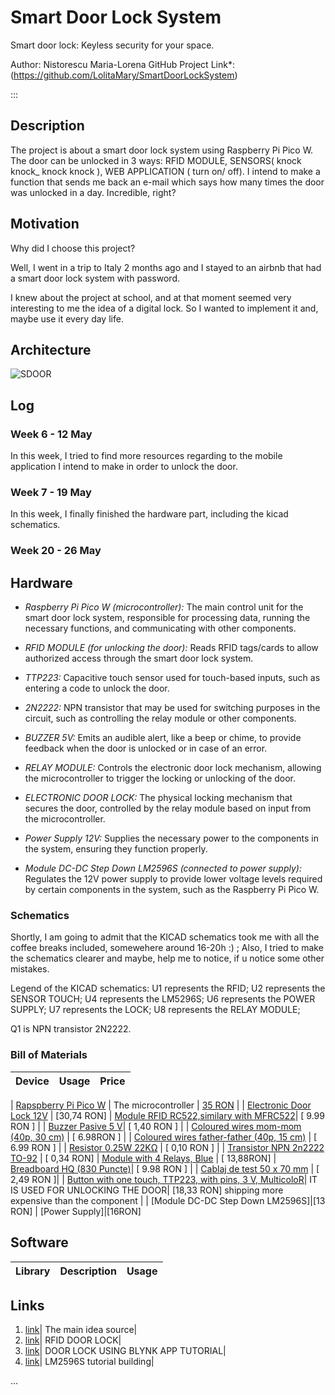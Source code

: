 # Smart Door Lock System
Smart door lock: Keyless security for your space.

Author: Nistorescu Maria-Lorena
GitHub Project Link*: (https://github.com/LolitaMary/SmartDoorLockSystem)

:::

## Description

The project is about a smart door lock system using Raspberry Pi Pico W. 
The door can be unlocked in 3 ways: RFID MODULE, SENSORS( knock knock_ knock knock ), WEB APPLICATION ( turn on/ off).
I intend to make a function that sends me back an e-mail which says how many times the door was unlocked in a day. Incredible, right?

## Motivation

Why did I choose this project?

Well, I went in a trip to Italy 2 months ago and I stayed to an airbnb that had a smart door lock system with password.

I knew about the project at school, and at that moment seemed very interesting to me the idea of a digital lock.
So I wanted to implement it and, maybe use it every day life.


## Architecture 

![SDOOR](https://github.com/UPB-FILS-MA/upb-fils-ma.github.io/assets/120091173/9e9a5397-384d-43d5-ad6c-95f6c4b8de39)

## Log

<!-- write every week your progress here -->

### Week 6 - 12 May
In this week, I tried to find more resources regarding to the mobile application I intend to make in order to unlock the door.

### Week 7 - 19 May
In this week, I finally finished the hardware part, including the kicad schematics.

### Week 20 - 26 May


## Hardware

- *Raspberry Pi Pico W (microcontroller):* The main control unit for the smart door lock system, responsible for processing data, running the necessary functions, and communicating with other components.
  
- *RFID MODULE (for unlocking the door):* Reads RFID tags/cards to allow authorized access through the smart door lock system.
  
- *TTP223:* Capacitive touch sensor used for touch-based inputs, such as entering a code to unlock the door.
  
- *2N2222:* NPN transistor that may be used for switching purposes in the circuit, such as controlling the relay module or other components.
  
- *BUZZER 5V:* Emits an audible alert, like a beep or chime, to provide feedback when the door is unlocked or in case of an error.
  
- *RELAY MODULE:* Controls the electronic door lock mechanism, allowing the microcontroller to trigger the locking or unlocking of the door.
  
- *ELECTRONIC DOOR LOCK:* The physical locking mechanism that secures the door, controlled by the relay module based on input from the microcontroller.
  
- *Power Supply 12V:* Supplies the necessary power to the components in the system, ensuring they function properly.
  
- *Module DC-DC Step Down LM2596S  (connected to power supply):* Regulates the 12V power supply to provide lower voltage levels required by certain components in the system, such as the Raspberry Pi Pico W.


### Schematics

Shortly, I am going to admit that the KICAD schematics took me with all the coffee breaks included, somewehere around 16-20h :) ;
Also, I tried to make the schematics clearer and maybe, help me to notice, if u notice some other mistakes.

Legend of the KICAD schematics:
U1  represents the RFID;
U2  represents the SENSOR TOUCH;
U4  represents the LM5296S;
U6  represents the POWER SUPPLY;
U7  represents the LOCK;
U8  represents the RELAY MODULE;

Q1 is NPN transistor 2N2222.



### Bill of Materials

<!-- Fill out this table with all the hardware components that you might need.

The format is 

| [Device](link://to/device) | This is used ... | [price](link://to/store) |



-->

| Device | Usage | Price |
|--------|--------|-------|

| [Rapspberry Pi Pico W](https://www.raspberrypi.com/documentation/microcontrollers/raspberry-pi-pico.html) | The microcontroller | [35 RON](https://www.optimusdigital.ro/en/raspberry-pi-boards/12394-raspberry-pi-pico-w.html) |
| [Electronic Door Lock 12V](https://cleste.ro/incuietoare-electrica-12v.html) | [30,74 RON] 
| [Module RFID RC522,similary with MFRC522](https://www.optimusdigital.ro/ro/cautare?controller=search&orderby=position&orderway=desc&search_query=Modul+RFID+RC522+%28similar+cu+MFRC522%29&submit_search= )| [  9.99 RON ] |
| [Buzzer Pasive 5 V](https://www.optimusdigital.ro/ro/audio-buzzere/634-buzzer-pasiv-de-5-v.html?search_query=Buzzer+Pasiv+de+5+V%09+%09&results=15)| [ 1,40 RON ] |
| [Coloured wires mom-mom (40p, 30 cm)](https://www.optimusdigital.ro/ro/fire-fire-mufate/881-set-fire-mama-mama-40p-15-cm.html?search_query=%09Fire+Colorate+Mama-Mama+%2840p%2C+30+cm%29+%09&results=10) | [ 6.98RON ] |
| [Coloured wires father-father (40p, 15 cm)]( https://www.optimusdigital.ro/ro/fire-fire-mufate/884-set-fire-tata-tata-40p-10-cm.html?search_query=%09Fire+Colorate+Tata-Tata+%2840p%2C+15+cm%29&results=10) | [ 6.99 RON  ] |
| [Resistor 0.25W 22KΩ](https://www.optimusdigital.ro/ro/componente-electronice-rezistoare/858-rezistor-025w-18k.html?search_query=rezistor&results=120 ) | [  0,10 RON ] |
| [Transistor NPN 2n2222 TO-92](https://www.optimusdigital.ro/ro/componente-electronice-tranzistoare/935-tranzistor-s9013-npn-50-pcs-set.html?search_query=Tranzistor+NPN+2n2222+TO-92&results=9) | [ 0,34 RON]
| [Module with 4 Relays, Blue]( https://www.optimusdigital.ro/ro/electronica-de-putere-module-cu-releu/478-modul-releu-cu-4-canale-albastru.html?search_query=Modul+cu+4+Relee%2C+Albastru&results=3) | [ 13,88RON]
| [Breadboard HQ (830 Puncte)](https://www.optimusdigital.ro/ro/prototipare-breadboard-uri/8-breadboard-830-points.html?search_query=Breadboard+HQ+%28830+Puncte%29&results=12)|  [ 9.98 RON ] |
| [Cablaj de test 50 x 70 mm](https://www.optimusdigital.ro/ro/cautare?controller=search&orderby=position&orderway=desc&search_query=Cablaj+de+test+50+x+70+mm&submit_search=) | [ 2,49 RON  ]|
| [Button with one touch, TTP223, with pins, 3 V, MulticoloR](https://www.emag.ro/buton-cu-o-singura-atingere-ttp223-cu-pini-3-v-multicolor-ttp223-mod-1ch/pd/DC6798MBM/)| IT IS USED FOR UNLOCKING THE DOOR| [18,33 RON] shipping more expensive than the component |
| [Module DC-DC Step Down LM2596S]|[13 RON]
| [Power Supply]|[16RON]


## Software

| Library | Description | Usage |
|---------|-------------|-------|



## Links

<!-- Add a few links that inspired you and that you think you will use for your project -->

1. [link](https://www.youtube.com/watch?v=LfptYHFc6xU)| The main idea source|
2. [link](https://youtube.com/shorts/94idGywsd70?si=_esn9RnLSelw9FPq)| RFID DOOR LOCK|
3. [link](https://www.youtube.com/watch?v=VP0qLUOdvuU)| DOOR LOCK USING BLYNK APP TUTORIAL|
4. [link](https://youtu.be/RAbTdeLU2JQ?si=CxUgyN9DnoZCcLRv)| LM2596S tutorial building|

...
